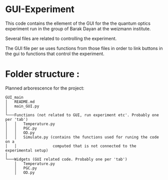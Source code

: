 # GUI-Experiment

This code contains the ellement of the GUI for the the quantum optics
experiment run in the group of Barak Dayan at the weizmann institute. 

Several files are related to controlling the experiment. 

The GUI file per se uses functions from those files in order to link buttons 
in the gui to functions that control the experiment. 

# Folder structure :
Planned arborescence for the project:

```
GUI_main 
│   README.md
│   main_GUI.py
│
└───Functions (not related to GUI, run experiment etc'. Probably one per 'tab')
│   │   Temperature.py
│   │   PGC.py
│   │   OD.py
│   │   Simulate.py (contains the functions used for runing the code on a 
│   │                computed that is not connected to the experimental setup)
│
└───Widgets (GUI related code. Probably one per 'tab')
    │   Temperature.py
    │   PGC.py
    │   OD.py
```